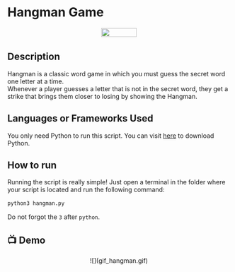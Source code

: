 # Hangman Game
<p align="center">
<img src="https://hangmangame.it/assets/HangManGame-83dc2281.svg" width=40% height=40%>

## Description
Hangman is a classic word game in which you must guess the secret word one letter at a time.  
Whenever a player guesses a letter that is not in the secret word, they get a strike that brings them closer to losing by showing the Hangman.

## Languages or Frameworks Used
You only need Python to run this script. You can visit [here](https://www.python.org/downloads/) to download Python.

## How to run
Running the script is really simple! Just open a terminal in the folder where your script is located and run the following command:

```sh
python3 hangman.py
```
Do not forgot the ```3``` after ```python```.

## 📺 Demo
<p align="center">
![](gif_hangman.gif)
